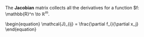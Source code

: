 The **Jacobian** matrix collects all the derivatives for a function $f: \mathbb{R}^n \to $\mathbb{R}^m$.

\begin{equation}
\mathcal{J}_{ij} = \frac{\partial f_i}{\partial x_j}
\end{equation}